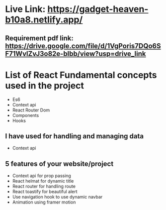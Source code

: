 # Live Link: https://gadget-heaven-b10a8.netlify.app/
## Requirement pdf link: https://drive.google.com/file/d/1VgPoris7DQo6SF71WvlZvJ3o82e-bIbb/view?usp=drive_link
# List of React Fundamental concepts used in the project
- Es6
- Context api
- React Router Dom
- Components
- Hooks

## I have used for handling and managing data
- Context api

## 5 features of your website/project
- Context api for prop passing
- React helmat for dynamic title
- React router for handling route
- React toastify for beautiful alert
- Use navigation hook to use dynamic navbar
- Animation using framer motion